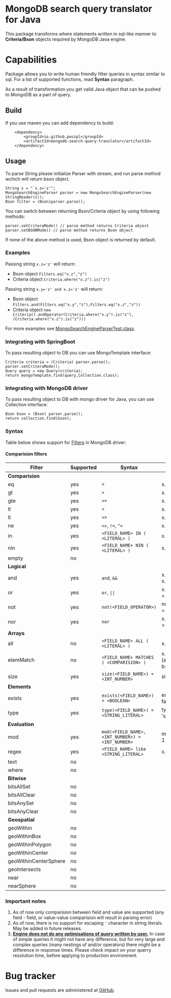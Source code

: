 # MongoDB search query translator for Java
This package transforms where statements written in sql-like manner to **Criteria/Bson** objects required by MongoDB Java engine.

# Capabilities
Package allows you to write human friendly filter queries in syntax similar to sql. For a list of supported functions, read **Syntax** paragraph.

As a result of transformation you get valid Java object that can be pushed to MongoDB as a part of query.

## Build
If you use maven you can add dependency to build:

        <dependency>
            <groupId>io.github.pwszpl</groupId>
            <artifactId>mongodb-search-query-translator</artifactId>
        </dependency>

## Usage
To parse String please initialize Parser with stream, and run parse method wchich will return bson object.

    String s = "`x.z='z'";
    MongoSearchEngineParser parser = new MongoSearchEngineParser(new StringReader(s));
    Bson filter = (Bson)parser.parse();

You can switch between returning Bson/Criteria object by using following methods:
    
    parser.setCriteraMode() // parse method returns Criteria object
    parser.setBSONMode() // parse method returns Bson object

If none of the above method is used, Bson object is returned by default.

### Examples

Passing string `x.z='z'` will return:
* Bson object `Filters.eq("x.z","z")`
* Criteria object `Criteria.where("x.z").is("z")`

Passing string `x.y='z' and x.z='z'` will return:
* Bson object `Filters.and(Filters.eq("x.y","z"),Filters.eq("x.z","z"))`
* Criteria object `new Criteria().andOperator(Criteria.where("x.y").is("z"),(Criteria.where("x.z").is("z")))`

For more examples see [MongoSearchEngineParserTest.class](https://github.com/pwszpl/mongodb-search-query-translator/blob/main/src/test/java/mongo/parser/MongoSearchEngineParserTest.java).


### Integrating with SpringBoot
To pass resulting object to DB you can use MongoTemplate interface:

    Criteria criteria = (Criteria) parser.parse();
    parser.setCriteraMode();
    Query query = new Query(criteria);
    return mongoTemplate.find(query,Collection.class);

### Integrating with MongoDB driver
To pass resulting object to DB with mongo driver for Java, you can use Collection interface:

    Bson bson = (Bson) parser.parse();
    return collection.find(bson);

### Syntax
Table below shows support for [Filters](https://www.mongodb.com/docs/drivers/java/sync/v4.6/fundamentals/builders/filters/) in MongoDB driver:

#### Comparision filters
| Filter                | Supported | Syntax                                          | Example                   |
|-----------------------|-----------|-------------------------------------------------|---------------------------|
| **Comparision**       |           |                                                 |                           |
| eq                    | yes       | `=`                                             | x.y = 1                   |
| gt                    | yes       | `>`                                             | x.y > 1                   |
| gte                   | yes       | `>=`                                            | x.y >= 1                  |
| lt                    | yes       | `<`                                             | x.y < 1                   |
| lt                    | yes       | `<=`                                            | x.y <= 1                  |
| ne                    | yes       | `<>`, `!=`, `^=`                                | x.y <> 1                  |
| in                    | yes       | `<FIELD_NAME> IN ( <LITERAL> )`                 | x.y in ('x' 'y')          |
| nin                   | yes       | `<FIELD_NAME> NIN ( <LITERAL> )`                | x.y nin ('x' 'y')         |
| empty                 | no        |                                                 |                           |
| **Logical**           |           |                                                 |                           |
| and                   | yes       | `and`, `&&`                                     | x.y = 1 and x.z = 'abc'   |
| or                    | yes       | `or`, `\|\|`                                    | x.y = 1 or x.z = 'abc'    |
| not                   | yes       | `not(<FIELD_OPERATOR>)`                         | not(exists(x.y) = false)  |
| nor                   | yes       | `nor`                                           | x.y = 1 nor x.z = 'abc'   |
| **Arrays**            |           |                                                 |                           |
| all                   | no        | `<FIELD_NAME> ALL ( <LITERAL> )`                | x.y all (1 2 3)           |
| elemMatch             | no        | `<FIELD_NAME> MATCHES ( <COMPARISION> )`        | x.y matches (a=1 and b=2) |
| size                  | yes       | `size(<FIELD_NAME>) = <INT_NUMBER>`             | size(x.y) =6              |
| **Elements**          |           |                                                 |                           |
| exists                | yes       | `exists(<FIELD_NAME>) = <BOOLEAN>`              | exists(x.y) = false       |
| type                  | yes       | `type(<FIELD_NAME>) = <STRING_LITERAL>`         | type(x.y) = 'string'      |
| **Evaluation**        |           |                                                 |                           |
| mod                   | yes       | `mod(<FIELD_NAME>,<INT_NUMBER>) = <INT_NUMBER>` | mod(x.y,2) = 1            |
| regex                 | yes       | `<FIELD_NAME> like <STRING_LITERAL>`            | x.y like '.*abc'          |
| text                  | no        |                                                 |                           |
| where                 | no        |                                                 |                           |
| **Bitwise**           |           |                                                 |                           |
| bitsAllSet            | no        |                                                 |                           |
| bitsAllClear          | no        |                                                 |                           |
| bitsAnySet            | no        |                                                 |                           |
| bitsAnyClear          | no        |                                                 |                           |
| **Geospatial**        |           |                                                 |                           |
| geoWithin             | no        |                                                 |                           |
| geoWithinBox          | no        |                                                 |                           |
| geoWithinPolygon      | no        |                                                 |                           |
| geoWithinCenter       | no        |                                                 |                           |
| geoWithinCenterSphere | no        |                                                 |                           |
| geoIntersects         | no        |                                                 |                           |
| near                  | no        |                                                 |                           |
| nearSphere            | no        |                                                 |                           |

### Important notes
1. As of now only comparision between field and value are supported (any field - field, or value-value comparision will result in parsing error)
2. As of now, there is no support for escaping `'` character in string literals. May be added in future releases.
3. **<ins>Engine does not do any optimisations of query written by user.</ins>** In case of simple queries it might not have any difference, but for very large and complex queries (many nestings of and/or operators) there might be a difference in response times. 
Please check impact on your querry resolution time, before applying to production environment.

# Bug tracker
Issues and pull requests are administered at [GitHub](https://github.com/pwszpl/mongodb-search-query-translator).
